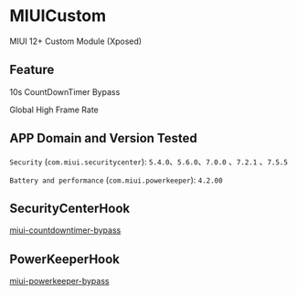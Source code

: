 # MIUICustom
MIUI 12+ Custom Module (Xposed)

## Feature
10s CountDownTimer Bypass

Global High Frame Rate

## APP Domain and Version Tested
`Security` (`com.miui.securitycenter`): `5.4.0`、`5.6.0`、`7.0.0` 、`7.2.1` 、`7.5.5` 

`Battery and performance` (`com.miui.powerkeeper`): `4.2.00`

## SecurityCenterHook
[miui-countdowntimer-bypass](https://blog.xhyeax.com/2021/10/02/miui-countdowntimer-bypass/)

## PowerKeeperHook
[miui-powerkeeper-bypass](https://blog.xhyeax.com/2022/05/26/miui-powerkeeper-bypass/)
